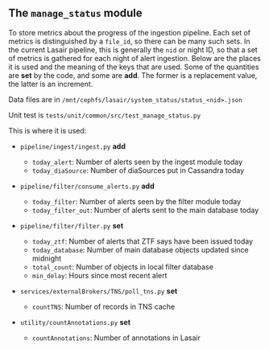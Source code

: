 ## The `manage_status` module

To store metrics about the progress of the ingestion pipeline.  Each set of metrics is distinguished by a `file_id`, so there can be many such sets.  In the current Lasair pipeline, this is generally the `nid` or night ID, so that a set of metrics is gathered for each night of alert ingestion. Below are the places it is used and the meaning of the keys that are used.  Some of the quantities are **set** by the code, and some are **add**. The former is a replacement value, the latter is an increment. 

Data files are in `/mnt/cephfs/lasair/system_status/status_<nid>.json`

Unit test is `tests/unit/common/src/test_manage_status.py`

This is where it is used:

- `pipeline/ingest/ingest.py` **add**
    - `today_alert`: Number of alerts seen by the ingest module today
    - `today_diaSource`: Number of diaSources put in Cassandra today

- `pipeline/filter/consume_alerts.py` **add**
    - `today_filter`: Number of alerts seen by the filter module today
    - `today_filter_out`: Number of alerts sent to the main database today

- `pipeline/filter/filter.py` **set**
    - `today_ztf`: Number of alerts that ZTF says have been issued today
    - `today_database`: Number of main database objects updated since midnight 
    - `total_count`: Number of objects in local filter database
    - `min_delay`: Hours since most recent alert

- `services/externalBrokers/TNS/poll_tns.py` **set**
    - `countTNS`: Number of records in TNS cache

- `utility/countAnnotations.py` **set**
    - `countAnnotations`: Number of annotations in Lasair
